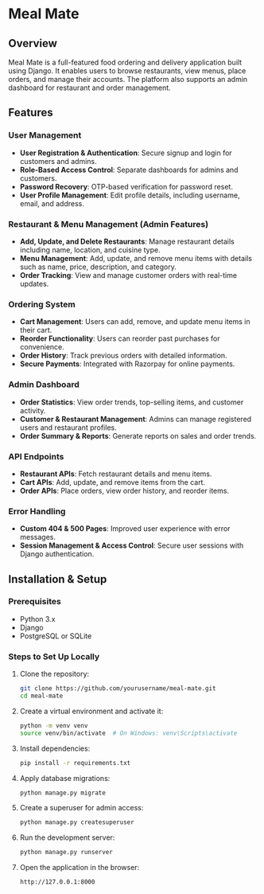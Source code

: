 # Meal Mate

## Overview
Meal Mate is a full-featured food ordering and delivery application built using Django. It enables users to browse restaurants, view menus, place orders, and manage their accounts. The platform also supports an admin dashboard for restaurant and order management.

## Features

### User Management
- **User Registration & Authentication**: Secure signup and login for customers and admins.
- **Role-Based Access Control**: Separate dashboards for admins and customers.
- **Password Recovery**: OTP-based verification for password reset.
- **User Profile Management**: Edit profile details, including username, email, and address.

### Restaurant & Menu Management (Admin Features)
- **Add, Update, and Delete Restaurants**: Manage restaurant details including name, location, and cuisine type.
- **Menu Management**: Add, update, and remove menu items with details such as name, price, description, and category.
- **Order Tracking**: View and manage customer orders with real-time updates.

### Ordering System
- **Cart Management**: Users can add, remove, and update menu items in their cart.
- **Reorder Functionality**: Users can reorder past purchases for convenience.
- **Order History**: Track previous orders with detailed information.
- **Secure Payments**: Integrated with Razorpay for online payments.

### Admin Dashboard
- **Order Statistics**: View order trends, top-selling items, and customer activity.
- **Customer & Restaurant Management**: Admins can manage registered users and restaurant profiles.
- **Order Summary & Reports**: Generate reports on sales and order trends.

### API Endpoints
- **Restaurant APIs**: Fetch restaurant details and menu items.
- **Cart APIs**: Add, update, and remove items from the cart.
- **Order APIs**: Place orders, view order history, and reorder items.

### Error Handling
- **Custom 404 & 500 Pages**: Improved user experience with error messages.
- **Session Management & Access Control**: Secure user sessions with Django authentication.

## Installation & Setup
### Prerequisites
- Python 3.x
- Django
- PostgreSQL or SQLite

### Steps to Set Up Locally
1. Clone the repository:
   ```bash
   git clone https://github.com/yourusername/meal-mate.git
   cd meal-mate
   ```
2. Create a virtual environment and activate it:
   ```bash
   python -m venv venv
   source venv/bin/activate  # On Windows: venv\Scripts\activate
   ```
3. Install dependencies:
   ```bash
   pip install -r requirements.txt
   ```
4. Apply database migrations:
   ```bash
   python manage.py migrate
   ```
5. Create a superuser for admin access:
   ```bash
   python manage.py createsuperuser
   ```
6. Run the development server:
   ```bash
   python manage.py runserver
   ```
7. Open the application in the browser:
   ```
   http://127.0.0.1:8000
   ```
